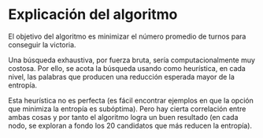 # Explicación del algoritmo

El objetivo del algoritmo es minimizar el número promedio de turnos para conseguir la victoria. 

Una búsqueda exhaustiva, por fuerza bruta, sería computacionalmente muy costosa. Por ello, se acota la búsqueda usando como heurística, en cada nivel, las palabras que producen una reducción esperada mayor de la entropía. 

Esta heurística no es perfecta (es fácil encontrar ejemplos en que la opción que minimiza la entropía es subóptima). Pero hay cierta correlación entre ambas cosas y por tanto el algoritmo logra un buen resultado (en cada nodo, se exploran a fondo los 20 candidatos que más reducen la entropía). 
